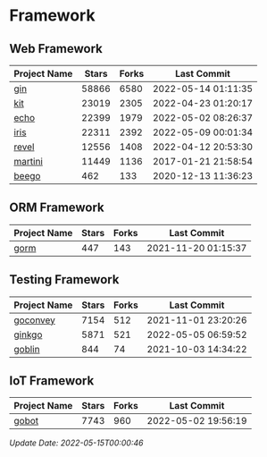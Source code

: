 # Framework

## Web Framework
| Project Name | Stars | Forks | Last Commit |
| ------------ | ----- | ----- | ----------- |
| [gin](https://github.com/gin-gonic/gin) | 58866 | 6580 | 2022-05-14 01:11:35 |
| [kit](https://github.com/go-kit/kit) | 23019 | 2305 | 2022-04-23 01:20:17 |
| [echo](https://github.com/labstack/echo) | 22399 | 1979 | 2022-05-02 08:26:37 |
| [iris](https://github.com/kataras/iris) | 22311 | 2392 | 2022-05-09 00:01:34 |
| [revel](https://github.com/revel/revel) | 12556 | 1408 | 2022-04-12 20:53:30 |
| [martini](https://github.com/go-martini/martini) | 11449 | 1136 | 2017-01-21 21:58:54 |
| [beego](https://github.com/astaxie/beego) | 462 | 133 | 2020-12-13 11:36:23 |

## ORM Framework
| Project Name | Stars | Forks | Last Commit |
| ------------ | ----- | ----- | ----------- |
| [gorm](https://github.com/jinzhu/gorm) | 447 | 143 | 2021-11-20 01:15:37 |

## Testing Framework
| Project Name | Stars | Forks | Last Commit |
| ------------ | ----- | ----- | ----------- |
| [goconvey](https://github.com/smartystreets/goconvey) | 7154 | 512 | 2021-11-01 23:20:26 |
| [ginkgo](https://github.com/onsi/ginkgo) | 5871 | 521 | 2022-05-05 06:59:52 |
| [goblin](https://github.com/franela/goblin) | 844 | 74 | 2021-10-03 14:34:22 |

## IoT Framework
| Project Name | Stars | Forks | Last Commit |
| ------------ | ----- | ----- | ----------- |
| [gobot](https://github.com/hybridgroup/gobot) | 7743 | 960 | 2022-05-02 19:56:19 |

*Update Date: 2022-05-15T00:00:46*
